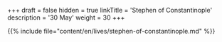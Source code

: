 +++
draft = false
hidden = true
linkTitle = 'Stephen of Constantinople'
description = '30 May'
weight = 30
+++

{{% include file="content/en/lives/stephen-of-constantinople.md" %}}
